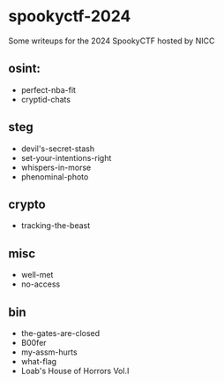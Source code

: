 # spookyctf-2024
Some writeups for the 2024 SpookyCTF hosted by NICC

## osint:
- perfect-nba-fit
- cryptid-chats

## steg
- devil's-secret-stash
- set-your-intentions-right
- whispers-in-morse
- phenominal-photo

## crypto
- tracking-the-beast

## misc
- well-met
- no-access

## bin
- the-gates-are-closed
- B00fer
- my-assm-hurts
- what-flag
- Loab's House of Horrors Vol.I




